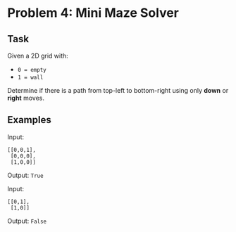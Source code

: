 # Problem 4: Mini Maze Solver

## Task
Given a 2D grid with:
- `0 = empty`
- `1 = wall`

Determine if there is a path from top-left to bottom-right using only **down** or **right** moves.

## Examples
Input:  
```
[[0,0,1],
 [0,0,0],
 [1,0,0]]
```
Output: `True`

Input:  
```
[[0,1],
 [1,0]]
```
Output: `False`
